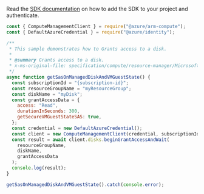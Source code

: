Read the [SDK documentation](https://github.com/Azure/azure-sdk-for-js/blob/%40azure%2Farm-compute_18.0.0/sdk/compute/arm-compute/README.md) on how to add the SDK to your project and authenticate.

```javascript
const { ComputeManagementClient } = require("@azure/arm-compute");
const { DefaultAzureCredential } = require("@azure/identity");

/**
 * This sample demonstrates how to Grants access to a disk.
 *
 * @summary Grants access to a disk.
 * x-ms-original-file: specification/compute/resource-manager/Microsoft.Compute/stable/2021-12-01/examples/BeginGetAccessManagedDiskWithVMGuestState.json
 */
async function getSasOnManagedDiskAndVMGuestState() {
  const subscriptionId = "{subscription-id}";
  const resourceGroupName = "myResourceGroup";
  const diskName = "myDisk";
  const grantAccessData = {
    access: "Read",
    durationInSeconds: 300,
    getSecureVMGuestStateSAS: true,
  };
  const credential = new DefaultAzureCredential();
  const client = new ComputeManagementClient(credential, subscriptionId);
  const result = await client.disks.beginGrantAccessAndWait(
    resourceGroupName,
    diskName,
    grantAccessData
  );
  console.log(result);
}

getSasOnManagedDiskAndVMGuestState().catch(console.error);
```
